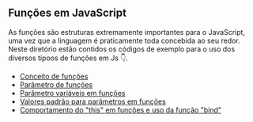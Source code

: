 ## Funções em JavaScript
As funções são estruturas extremamente importantes para o JavaScript, uma vez que a linguagem é praticamente toda concebida ao seu redor.
Neste diretório estão contidos os códigos de exemplo para o uso dos diversos tipoos de funções em Js 👇.

- [Conceito de funções](./conceito.js)
- [Parâmetro de funções](./parametros.js)
- [Parâmetro variáveis em funções](./parametros_variaveis.js)
- [Valores padrão para parâmetros em funções](./parametros_padrao.js)
- [Comportamento do "this" em funções e uso da função "bind" ](./thisAndBind.js)


